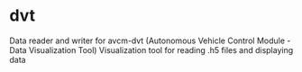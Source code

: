 # dvt
Data reader and writer for avcm-dvt (Autonomous Vehicle Control Module - Data Visualization Tool)
Visualization tool for reading .h5 files and displaying data
